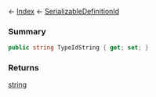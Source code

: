 ← [Index](Api-Index) ← [SerializableDefinitionId](VRage.ObjectBuilders.SerializableDefinitionId)

### Summary

```csharp
public string TypeIdString { get; set; }
```

### Returns

[string](https://docs.microsoft.com/en-us/dotnet/api/system.string?view=netframework-4.6)

